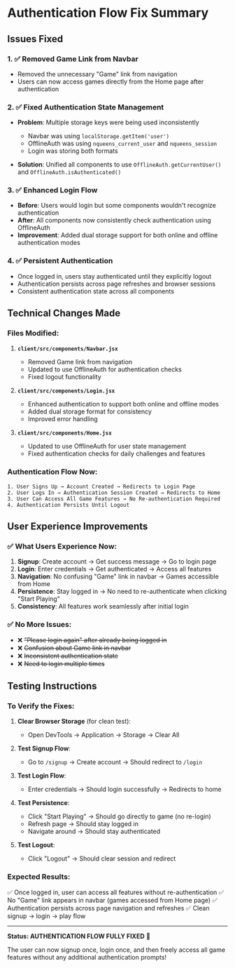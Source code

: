 # Authentication Flow Fix Summary

## Issues Fixed

### 1. ✅ Removed Game Link from Navbar
- Removed the unnecessary "Game" link from navigation
- Users can now access games directly from the Home page after authentication

### 2. ✅ Fixed Authentication State Management
- **Problem**: Multiple storage keys were being used inconsistently
  - Navbar was using `localStorage.getItem('user')`
  - OfflineAuth was using `nqueens_current_user` and `nqueens_session`
  - Login was storing both formats

- **Solution**: Unified all components to use `OfflineAuth.getCurrentUser()` and `OfflineAuth.isAuthenticated()`

### 3. ✅ Enhanced Login Flow
- **Before**: Users would login but some components wouldn't recognize authentication
- **After**: All components now consistently check authentication using OfflineAuth
- **Improvement**: Added dual storage support for both online and offline authentication modes

### 4. ✅ Persistent Authentication
- Once logged in, users stay authenticated until they explicitly logout
- Authentication persists across page refreshes and browser sessions
- Consistent authentication state across all components

## Technical Changes Made

### Files Modified:
1. **`client/src/components/Navbar.jsx`**
   - Removed Game link from navigation
   - Updated to use OfflineAuth for authentication checks
   - Fixed logout functionality

2. **`client/src/components/Login.jsx`**  
   - Enhanced authentication to support both online and offline modes
   - Added dual storage format for consistency
   - Improved error handling

3. **`client/src/components/Home.jsx`**
   - Updated to use OfflineAuth for user state management
   - Fixed authentication checks for daily challenges and features

### Authentication Flow Now:
```
1. User Signs Up → Account Created → Redirects to Login Page
2. User Logs In → Authentication Session Created → Redirects to Home
3. User Can Access All Game Features → No Re-authentication Required
4. Authentication Persists Until Logout
```

## User Experience Improvements

### ✅ What Users Experience Now:
1. **Signup**: Create account → Get success message → Go to login page
2. **Login**: Enter credentials → Get authenticated → Access all features
3. **Navigation**: No confusing "Game" link in navbar → Games accessible from Home
4. **Persistence**: Stay logged in → No need to re-authenticate when clicking "Start Playing"
5. **Consistency**: All features work seamlessly after initial login

### ✅ No More Issues:
- ❌ ~~"Please login again" after already being logged in~~
- ❌ ~~Confusion about Game link in navbar~~  
- ❌ ~~Inconsistent authentication state~~
- ❌ ~~Need to login multiple times~~

## Testing Instructions

### To Verify the Fixes:
1. **Clear Browser Storage** (for clean test):
   - Open DevTools → Application → Storage → Clear All

2. **Test Signup Flow**:
   - Go to `/signup` → Create account → Should redirect to `/login`

3. **Test Login Flow**:
   - Enter credentials → Should login successfully → Redirects to home

4. **Test Persistence**:
   - Click "Start Playing" → Should go directly to game (no re-login)
   - Refresh page → Should stay logged in
   - Navigate around → Should stay authenticated

5. **Test Logout**:
   - Click "Logout" → Should clear session and redirect

### Expected Results:
✅ Once logged in, user can access all features without re-authentication
✅ No "Game" link appears in navbar (games accessed from Home page)
✅ Authentication persists across page navigation and refreshes
✅ Clean signup → login → play flow

---

**Status: AUTHENTICATION FLOW FULLY FIXED** 🎉

The user can now signup once, login once, and then freely access all game features without any additional authentication prompts!